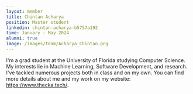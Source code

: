 ```yaml
---
layout: member
title: Chintan Acharya
position: Master student
linkedin: chintan-acharya-b5757a192
time: January - May 2024
alumni: true
image: /images/team/Acharya_Chintan.png
---
```


I'm a grad student at the University of Florida studying Computer Science. My interests lie in Machine Learning, Software Development, and research. I've tackled numerous projects both in class and on my own. You can find more details about me and my work on my website: https://www.thecka.tech/.
